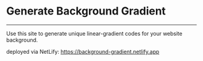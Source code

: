 <h1>Generate Background Gradient</h1>

<hr>

<p>Use this site to generate unique linear-gradient codes for your website background.</p>

deployed via NetLify:  https://background-gradient.netlify.app

